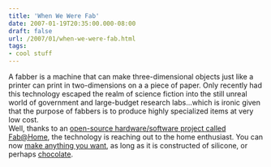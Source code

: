 ```yaml
---
title: 'When We Were Fab'
date: 2007-01-19T20:35:00.000-08:00
draft: false
url: /2007/01/when-we-were-fab.html
tags: 
- cool stuff
---
```


A fabber is a machine that can make three-dimensional objects just like a printer can print in two-dimensions on a a piece of paper. Only recently had this technology escaped the realm of science fiction into the still unreal world of government and large-budget research labs...which is ironic given that the purpose of fabbers is to produce highly specialized items at very low cost.  
Well, thanks to an [open-source hardware/software project called Fab@Home](http://www.fabathome.org), the technology is reaching out to the home enthusiast. You can now [make anything you want](http://www.fabathome.org/wiki/index.php?title=Democratize_innovation), as long as it is constructed of silicone, or perhaps [chocolate](http://www.fabathome.org/wiki/index.php?title=Materials:Chocolate).